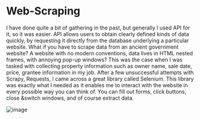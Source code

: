 # Web-Scraping
I have done quite a bit of gathering in the past, but generally I used API for it, so it was easier.  API allows users to obtain clearly defined kinds of data quickly, by requesting it directly from the database underlying a particular website. What if you have to scrape data from an ancient government website? A website with no modern conventions, data lives in HTML nested frames, with annoying pop-up windows? This was the case when I was tasked with collecting property information such as owner name, sale date, price, grantee information in my job.  After a few unsuccessful attempts with Scrapy, Requests, I came across a great library called Selenium. This library was exactly what I needed as it enables me to interact with the website in every possible way you can think of. You can fill out forms, click buttons, close &switch windows, and of course extract data.

![image](https://user-images.githubusercontent.com/66323880/117584157-41026580-b0d9-11eb-8e1a-6cb1b7f2dd68.png)

